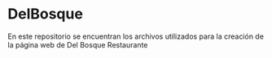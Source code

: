 # DelBosque

En este repositorio se encuentran los archivos utilizados para la creación de la página web de Del Bosque Restaurante
